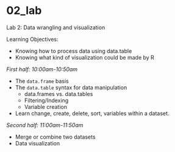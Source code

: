 # 02_lab
Lab 2: Data wrangling and visualization

Learning Objectives:
* Knowing how to process data using data.table
* Knowing what kind of visualization could be made by R

*First half: 10:00am-10:50am*
*	The `data.frame` basis
* The `data.table` syntax for data manipulation
  - data.frames vs. data.tables
  - Filtering/Indexing
  - Variable creation
* Learn change, create, delete, sort, variables within a dataset.

*Second half: 11:00am-11:50am*
*	Merge or combine two datasets
*	Data visualization
